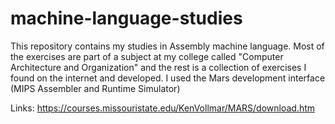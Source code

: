 # machine-language-studies
This repository contains my studies in Assembly machine language. Most of the exercises are part of a subject at my college called "Computer Architecture and Organization" and the rest is a collection of exercises I found on the internet and developed. I used the Mars development interface (MIPS Assembler and Runtime Simulator)

Links:
https://courses.missouristate.edu/KenVollmar/MARS/download.htm
